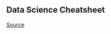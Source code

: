 
## Data Science Cheatsheet

[Source](https://becominghuman.ai/cheat-sheets-for-ai-neural-networks-machine-learning-deep-learning-big-data-678c51b4b463)

